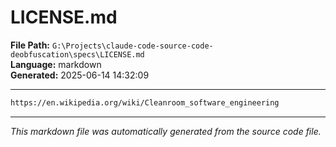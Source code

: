 # LICENSE.md

**File Path:** `G:\Projects\claude-code-source-code-deobfuscation\specs\LICENSE.md`  
**Language:** markdown  
**Generated:** 2025-06-14 14:32:09

---

```markdown
https://en.wikipedia.org/wiki/Cleanroom_software_engineering

```

---

*This markdown file was automatically generated from the source code file.*
